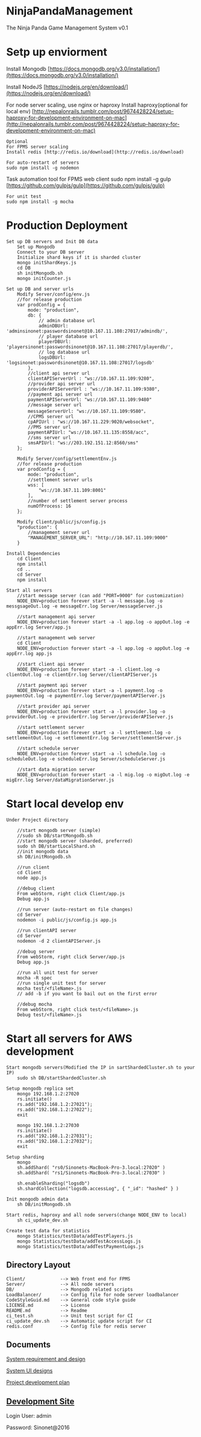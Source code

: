 # NinjaPandaManagement
The Ninja Panda Game Management System v0.1

# Setp up enviorment
Install Mongodb [https://docs.mongodb.org/v3.0/installation/](https://docs.mongodb.org/v3.0/installation/)

Install NodeJS [https://nodejs.org/en/download/](https://nodejs.org/en/download/)

For node server scaling, use nginx or haproxy 
Install haproxy(optional for local env) [http://nepalonrails.tumblr.com/post/9674428224/setup-haproxy-for-development-environment-on-mac](http://nepalonrails.tumblr.com/post/9674428224/setup-haproxy-for-development-environment-on-mac) 

	Optional
	For FPMS server scaling
	Install redis [http://redis.io/download](http://redis.io/download)

	For auto-restart of servers
	sudo npm install -g nodemon
	
Task automation tool for FPMS web client
sudo npm install -g gulp [https://github.com/gulpjs/gulp](https://github.com/gulpjs/gulp)

	For unit test
	sudo npm install -g mocha

# Production Deployment

    Set up DB servers and Init DB data
        Set up Mongodb
        Connect to your DB server
        Initialize shard keys if it is sharded cluster
        mongo initShardKeys.js
        cd DB
        sh initMongodb.sh
        mongo initCounter.js

	Set up DB and server urls
		Modify Server/config/env.js
		//for release production
		var prodConfig = {
    		mode: "production",
    		db: {
    			// admin database url
        		adminDBUrl: 'adminsinonet:passwordsinonet@10.167.11.108:27017/admindb/',
        		// player database url 
        		playerDBUrl: 'playersinonet:passwordsinonet@10.167.11.108:27017/playerdb/',
        		// log database url
        		logsDBUrl: 'logsinonet:passwordsinonet@10.167.11.108:27017/logsdb'
    		},
    		//client api server url
    		clientAPIServerUrl : "ws://10.167.11.109:9280",
    		//provider api server url
    		providerAPIServerUrl : "ws://10.167.11.109:9380",
    		//payment api server url
    		paymentAPIServerUrl: "ws://10.167.11.109:9480"
    		//message server url
    		messageServerUrl: "ws://10.167.11.109:9580"，
    		//CPMS server url
    		cpAPIUrl : "ws://10.167.11.229:9020/websocket",
    		//PMS server url
            paymentAPIUrl: "ws://10.167.11.135:8558/acc",
    		//sms server url
    		smsAPIUrl: "ws://203.192.151.12:8560/sms"
		};
		
		Modify Server/config/settlementEnv.js
		//for release production
		var prodConfig = {
    		mode: "production",
    		//settlement server urls
    		wss: [
        		"ws://10.167.11.109:8001"
    		],
    		//number of settlement server process
    		numOfProcess: 16
		};
	 	
	 	Modify Client/public/js/config.js
	 	"production": {
	 		//management server url
            "MANAGEMENT_SERVER_URL": "http://10.167.11.109:9000"
        }

    Install Dependencies
        cd Client
        npm install
        cd ..
        cd Server
        npm install

    Start all servers
    	//start message server (can add "PORT=9000" for customization)
    	NODE_ENV=production forever start -a -l message.log -o messgsageOut.log -e messageErr.log Server/messageServer.js
    	
    	//start management api server
    	NODE_ENV=production forever start -a -l app.log -o appOut.log -e appErr.log Server/app.js
    	
    	//start management web server
    	cd Client
    	NODE_ENV=production forever start -a -l app.log -o appOut.log -e appErr.log app.js
    	
    	//start client api server
    	NODE_ENV=production forever start -a -l client.log -o clientOut.log -e clientErr.log Server/clientAPIServer.js
    	
    	//start payment api server
    	NODE_ENV=production forever start -a -l payment.log -o paymentOut.log -e paymentErr.log Server/paymentAPIServer.js
    	
    	//start provider api server
    	NODE_ENV=production forever start -a -l provider.log -o providerOut.log -e providerErr.log Server/providerAPIServer.js

    	//start settlement server
    	NODE_ENV=production forever start -a -l settlement.log -o settlementOut.log -e settlementErr.log Server/settlementServer.js
	 
	 	//start schedule server
	 	NODE_ENV=production forever start -a -l schedule.log -o scheduleOut.log -e scheduleErr.log Server/scheduleServer.js

	 	//start data migration server
	 	NODE_ENV=production forever start -a -l mig.log -o migOut.log -e migErr.log Server/dataMigrationServer.js

# Start local develop env
	Under Project directory
	
		//start mongodb server (simple)
		//sudo sh DB/startMongodb.sh
		//start mongodb server (sharded, preferred)
		sudo sh DB/startLocalShard.sh
		//init mongodb data
		sh DB/initMongodb.sh
		
		//run client
		cd Client
		node app.js
		
		//debug client
		From webStorm, right click Client/app.js
		Debug app.js
		
		//run server (auto-restart on file changes)
		cd Server
		nodemon -i public/js/config.js app.js
		
		//run clientAPI server
		cd Server
		nodemon -d 2 clientAPIServer.js
		
		//debug server
		From webStorm, right click Server/app.js
		Debug app.js
		
		//run all unit test for server
		mocha -R spec
		//run single unit test for server
		mocha test/<fileName>.js
		// add -b if you want to bail out on the first error
		
		//debug mocha
		From webStorm, right click test/<fileName>.js
		Debug test/<fileName>.js

# Start all servers for AWS development

	Start mongodb servers(Modified the IP in sartShardedCluster.sh to your IP)
		sudo sh DB/startShardedCluster.sh
		
	Setup mongodb replica set
		mongo 192.168.1.2:27020
		rs.initiate()
		rs.add("192.168.1.2:27021");
		rs.add("192.168.1.2:27022");
		exit 
		
		mongo 192.168.1.2:27030
		rs.initiate()
		rs.add("192.168.1.2:27031");
		rs.add("192.168.1.2:27032");
		exit 
		
	Setup sharding
		mongo
		sh.addShard( "rs0/Sinonets-MacBook-Pro-3.local:27020" )
		sh.addShard( "rs1/Sinonets-MacBook-Pro-3.local:27030" )
		
		sh.enableSharding("logsdb")
		sh.shardCollection("logsdb.accessLog", { "_id": "hashed" } )
		
	Init mongodb admin data
		sh DB/initMongodb.sh		
		
	Start redis, haproxy and all node servers(change NODE_ENV to local)	
		sh ci_update_dev.sh
		
	Create test data for statistics
		mongo Statistics/testData/addTestPlayers.js
		mongo Statistics/testData/addTestAccessLogs.js
		mongo Statistics/testData/addTestPaymentLogs.js

## Directory Layout
    
    Client/           	--> Web front end for FPMS
    Server/        		--> All node servers 
    DB/					--> Mongodb related scripts
    LoadBalancer/		--> Config file for node server loadbalancer
    CodeStyleGuid.md	--> General code style guide
    LICENSE.md			--> License
    README.md			--> Readme
    ci_test.sh			--> Unit test script for CI
    ci_update_dev.sh	--> Automatic update script for CI
    redis.conf			--> Config file for redis server	 
    
## Documents
[System requirement and design](https://docs.google.com/document/d/18w4QLPj4i88SKjNTdJ2RvZXhgqntAoWCOeiO3GARSwM/edit)

[System UI designs](https://docs.google.com/presentation/d/1ADzdnXkrxAgTy34lxFFdb7iKtpwrEG6tmCcbYaNXTLE)

[Project development plan](https://docs.google.com/presentation/d/1bOexFWW8Jl0WAvblEZiyZWQiKLqKqpi9eN3jJyamYUc/)
    
## [Development Site](http://ec2-54-169-3-146.ap-southeast-1.compute.amazonaws.com:3000)

Login User: admin

Password: Sinonet@2016
